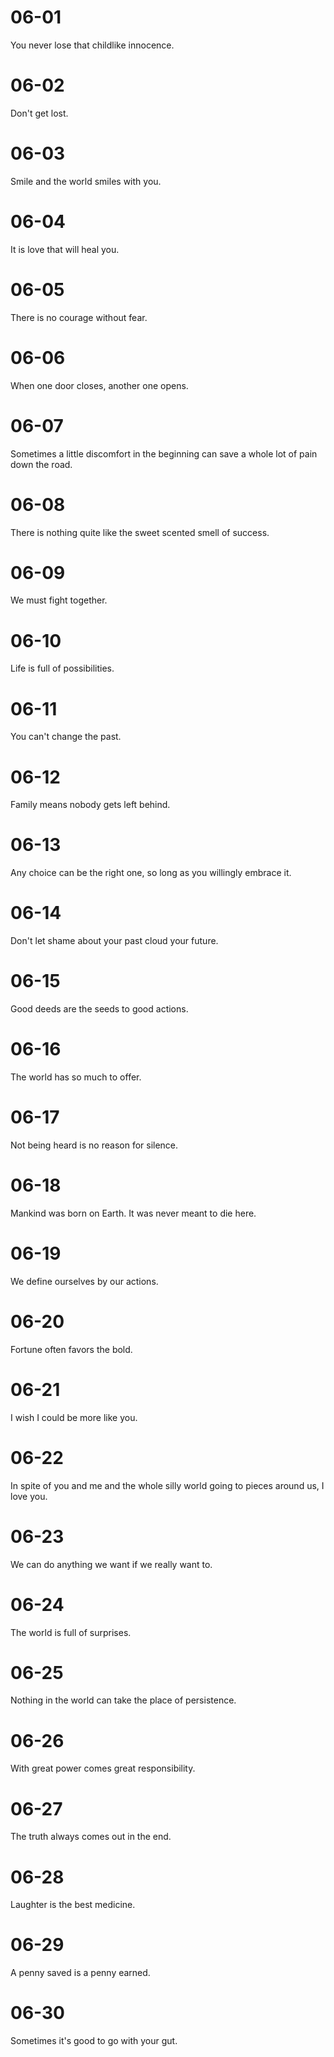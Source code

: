 # 06-01

You never lose that childlike innocence.

# 06-02

Don't get lost.

# 06-03

Smile and the world smiles with you.

# 06-04

It is love that will heal you.

# 06-05

There is no courage without fear.

# 06-06

When one door closes, another one opens.

# 06-07

Sometimes a little discomfort in the beginning can save a whole lot of pain down the road.

# 06-08

There is nothing quite like the sweet scented smell of success.

# 06-09

We must fight together.

# 06-10

Life is full of possibilities.

# 06-11

You can't change the past.

# 06-12

Family means nobody gets left behind.

# 06-13

Any choice can be the right one, so long as you willingly embrace it.

# 06-14

Don't let shame about your past cloud your future.

# 06-15

Good deeds are the seeds to good actions.

# 06-16

The world has so much to offer.

# 06-17

Not being heard is no reason for silence.

# 06-18

Mankind was born on Earth. It was never meant to die here.

# 06-19

We define ourselves by our actions.

# 06-20

Fortune often favors the bold.

# 06-21

I wish I could be more like you.

# 06-22

In spite of you and me and the whole silly world going to pieces around us, I love you.

# 06-23

We can do anything we want if we really want to.

# 06-24

The world is full of surprises.

# 06-25

Nothing in the world can take the place of persistence.

# 06-26

With great power comes great responsibility.

# 06-27

The truth always comes out in the end.

# 06-28

Laughter is the best medicine.

# 06-29

A penny saved is a penny earned.

# 06-30

Sometimes it's good to go with your gut.
